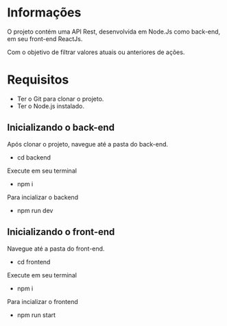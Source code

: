 # Informações

O projeto contém uma API Rest, desenvolvida em Node.Js como back-end, em seu front-end ReactJs.

Com o objetivo de filtrar valores atuais ou anteriores de ações.

# Requisitos

* Ter o Git para clonar o projeto.
* Ter o Node.js instalado.

## Inicializando o back-end

Após clonar o projeto, navegue até a pasta do back-end.
* cd backend

Execute em seu terminal
* npm i

Para incializar o backend
* npm run dev

## Inicializando o front-end

Navegue até a pasta do front-end.
* cd frontend

Execute em seu terminal
* npm i

Para incializar o frontend
* npm run start
